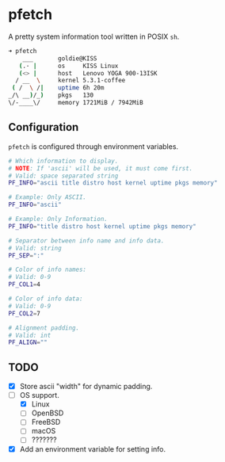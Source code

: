 # pfetch

A pretty system information tool written in POSIX `sh`.

```sh
➜ pfetch
    ___       goldie@KISS
   (.· |      os     KISS Linux
   (<> |      host   Lenovo YOGA 900-13ISK
  / __  \     kernel 5.3.1-coffee
 ( /  \ /|    uptime 6h 20m
_/\ __)/_)    pkgs   130
\/-____\/     memory 1721MiB / 7942MiB
```

## Configuration

`pfetch` is configured through environment variables.

```sh
# Which information to display.
# NOTE: If 'ascii' will be used, it must come first.
# Valid: space separated string
PF_INFO="ascii title distro host kernel uptime pkgs memory"

# Example: Only ASCII.
PF_INFO="ascii"

# Example: Only Information.
PF_INFO="title distro host kernel uptime pkgs memory"

# Separator between info name and info data.
# Valid: string
PF_SEP=":"

# Color of info names:
# Valid: 0-9
PF_COL1=4

# Color of info data:
# Valid: 0-9
PF_COL2=7

# Alignment padding.
# Valid: int
PF_ALIGN=""
```

## TODO

- [x] Store ascii "width" for dynamic padding.
- [ ] OS support.
    - [x] Linux
    - [ ] OpenBSD
    - [ ] FreeBSD
    - [ ] macOS
    - [ ] ???????
- [x] Add an environment variable for setting info.
